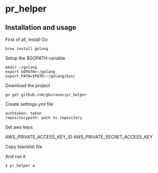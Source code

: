 # pr_helper

Installation and usage
----------------------
First of all, install Go

    brew install golang

Setup the $GOPATH variable

    mkdir ~/golang
    export GOPATH=~/golang
    export PATH=$PATH:~/golang/bin/

Download the project

    go get github.com/gburanov/pr_helper

Create settings.yml file

    authtoken: token
    repositorypath: path to repository

Set aws keys

   AWS_PRIVATE_ACCESS_KEY_ID
   AWS_PRIVATE_SECRET_ACCESS_KEY

Copy blacklist file

And run it

    $ pr_helper a
